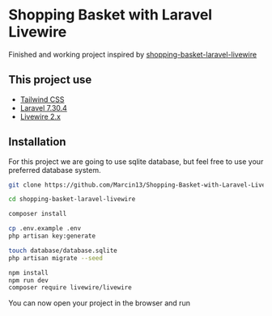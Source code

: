 # Shopping Basket with Laravel Livewire
Finished and working project inspired by  [shopping-basket-laravel-livewire](https://github.com/ssd-tutorials/shopping-basket-laravel-livewire)

## This project use
- [Tailwind CSS](https://tailwindcss.com/)
- [Laravel 7.30.4](https://laravel.com/)
- [Livewire 2.x](https://laravel-livewire.com/)
## Installation

For this project we are going to use sqlite database, but feel free to use your preferred database system.

```bash
git clone https://github.com/Marcin13/Shopping-Basket-with-Laravel-Livewire.git

cd shopping-basket-laravel-livewire

composer install

cp .env.example .env
php artisan key:generate

touch database/database.sqlite
php artisan migrate --seed

npm install
npm run dev
composer require livewire/livewire
```

You can now open your project in the browser and run

